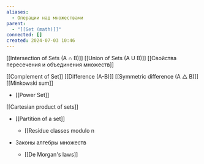 ```yaml
---
aliases:
  - Операции над множествами
parent:
  - "[[Set (math)]]"
connected: []
created: 2024-07-03 10:46
---
```


[[Intersection of Sets (A ∩ B)]]
[[Union of Sets (A U B)]]
[[Свойства пересечения и объединения множеств]]

[[Complement of Set]]
[[Difference (A-B)]]
[[Symmetric difference (A △ B)]]
[[Minkowski sum]]

- [[Power Set]]

[[Cartesian product of sets]]
- [[Partition of a set]]
    - [[Residue classes modulo n

- Законы алгебры множеств
    - [[De Morgan's laws]]